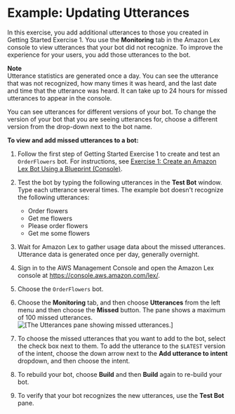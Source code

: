 # Example: Updating Utterances<a name="ex-utterances"></a>

In this exercise, you add additional utterances to those you created in Getting Started Exercise 1\. You use the **Monitoring** tab in the Amazon Lex console to view utterances that your bot did not recognize\. To improve the experience for your users, you add those utterances to the bot\. 

**Note**  
Utterance statistics are generated once a day\. You can see the utterance that was not recognized, how many times it was heard, and the last date and time that the utterance was heard\. It can take up to 24 hours for missed utterances to appear in the console\.

You can see utterances for different versions of your bot\. To change the version of your bot that you are seeing utterances for, choose a different version from the drop\-down next to the bot name\.

**To view and add missed utterances to a bot:**

1. Follow the first step of Getting Started Exercise 1 to create and test an `OrderFlowers` bot\. For instructions, see [Exercise 1: Create an Amazon Lex Bot Using a Blueprint \(Console\)](gs-bp.md)\.

1. Test the bot by typing the following utterances in the **Test Bot** window\. Type each utterance several times\. The example bot doesn't recognize the following utterances:
   + Order flowers
   + Get me flowers
   + Please order flowers
   + Get me some flowers

1. Wait for Amazon Lex to gather usage data about the missed utterances\. Utterance data is generated once per day, generally overnight\.

1. Sign in to the AWS Management Console and open the Amazon Lex console at [https://console\.aws\.amazon\.com/lex/](https://console.aws.amazon.com/lex/)\.

1. Choose the `OrderFlowers` bot\.

1. Choose the **Monitoring** tab, and then choose **Utterances** from the left menu and then choose the **Missed** button\. The pane shows a maximum of 100 missed utterances\.  
![\[The Utterances pane showing missed utterances.\]](http://docs.aws.amazon.com/lex/latest/dg/images/utterances-10.png)

1. To choose the missed utterances that you want to add to the bot, select the check box next to them\. To add the utterance to the `$LATEST` version of the intent, choose the down arrow next to the **Add utterance to intent** dropdown, and then choose the intent\.

1. To rebuild your bot, choose **Build** and then **Build** again to re\-build your bot\.

1. To verify that your bot recognizes the new utterances, use the **Test Bot** pane\.
